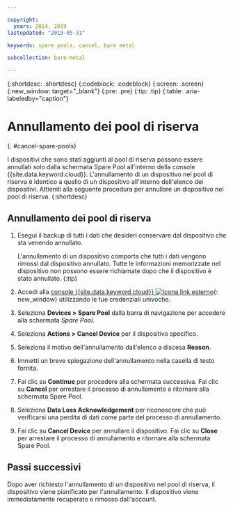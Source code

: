 ```yaml
---

copyright:
  years: 2014, 2019
lastupdated: "2019-05-31"

keywords: spare pools, cancel, bare metal

subcollection: bare-metal

---
```


{:shortdesc: .shortdesc}
{:codeblock: .codeblock}
{:screen: .screen}
{:new_window: target="_blank"}
{:pre: .pre}
{:tip: .tip}
{:table: .aria-labeledby="caption"}


# Annullamento dei pool di riserva
{: #cancel-spare-pools}

I dispositivi che sono stati aggiunti al pool di riserva possono essere annullati solo dalla schermata Spare Pool all'interno della console {{site.data.keyword.cloud}}. L'annullamento di un dispositivo nel pool di riserva è identico a quello di un dispositivo all'interno dell'elenco dei dispositivi. Attieniti alla seguente procedura per annullare un dispositivo nel pool di riserva.
{:shortdesc}

## Annullamento dei pool di riserva

1. Esegui il backup di tutti i dati che desideri conservare dal dispositivo che sta venendo annullato.

   L'annullamento di un dispositivo comporta che tutti i dati vengono rimossi dal dispositivo annullato. Tutte le informazioni memorizzate nel dispositivo non possono essere richiamate dopo che il dispositivo è stato annullato.
   {:tip}

2. Accedi alla [console {{site.data.keyword.cloud}} ![Icona link esterno](../icons/launch-glyph.svg "Icona link esterno")](https://cloud.ibm.com/){: new_window} utilizzando le tue credenziali univoche.
3. Seleziona **Devices > Spare Pool** dalla barra di navigazione per accedere alla schermata *Spare Pool*.
4. Seleziona **Actions > Cancel Device** per il dispositivo specifico.
5. Seleziona il motivo dell'annullamento dall'elenco a discesa **Reason**.
6. Immetti un breve spiegazione dell'annullamento nella casella di testo fornita.
7. Fai clic su **Continue** per procedere alla schermata successiva. Fai clic su **Cancel** per arrestare il processo di annullamento e ritornare alla schermata Spare Pool.
8. Seleziona **Data Loss Acknowledgement** per riconoscere che può verificarsi una perdita di dati come parte del processo di annullamento.
9. Fai clic su **Cancel Device** per annullare il dispositivo. Fai clic su **Close** per arrestare il processo di annullamento e ritornare alla schermata Spare Pool.

## Passi successivi
Dopo aver richiesto l'annullamento di un dispositivo nel pool di riserva, il dispositivo viene pianificato per l'annullamento. Il dispositivo viene immediatamente recuperato e rimosso dall'account.
